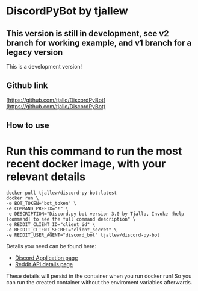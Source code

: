 # DiscordPyBot by tjallew
## This version is still in development, see v2 branch for working example, and v1 branch for a legacy version


This is a development version!

## Github link
[https://github.com/tjallo/DiscordPyBot](https://github.com/tjallo/DiscordPyBot)
## How to use
# Run this command to run the most recent docker image, with your relevant details

    docker pull tjallew/discord-py-bot:latest 
    docker run \
    -e BOT_TOKEN="bot_token" \
    -e COMMAND_PREFIX="!" \
    -e DESCRIPTION="Discord.py bot version 3.0 by Tjallo, Invoke !help [command] to see the full command description" \
    -e REDDIT_CLIENT_ID="client_id" \
    -e REDDIT_CLIENT_SECRET="client_secret" \
    -e REDDIT_USER_AGENT="discord_bot" tjallew/discord-py-bot
Details you need can be found here:
* [Discord Application page](https://discord.com/developers/applications)
* [Reddit API details page](https://www.reddit.com/prefs/apps)

These details will persist in the container when you run docker run! So you can run the created container without the enviroment variables afterwards. 
